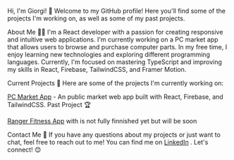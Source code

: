 Hi, I'm Giorgi! 👋
Welcome to my GitHub profile! Here you'll find some of the projects I'm working on, as well as some of my past projects.

About Me 🧑‍💻
I'm a React developer with a passion for creating responsive and intuitive web applications. I'm currently working on a PC market app that allows users to browse and purchase computer parts. In my free time, I enjoy learning new technologies and exploring different programming languages. Currently, I'm focused on mastering TypeScript and improving my skills in React, Firebase, TailwindCSS, and Framer Motion.

Current Projects 🚀
Here are some of the projects I'm currently working on:

[PC Market App](https://github.com/vindexTOS/PCmarket) - An public market web app built with React, Firebase, and TailwindCSS.
Past Project 🏆
 
 [Ranger Fitness App](https://github.com/vindexTOS/ranger-app)  with is not fully finnished yet but will be soon

Contact Me 📩
If you have any questions about my projects or just want to chat, feel free to reach out to me! You can find me on [LinkedIn](https://www.linkedin.com/in/giorgi-kutateladze-a4a1b0259/) . Let's connect! 😊
